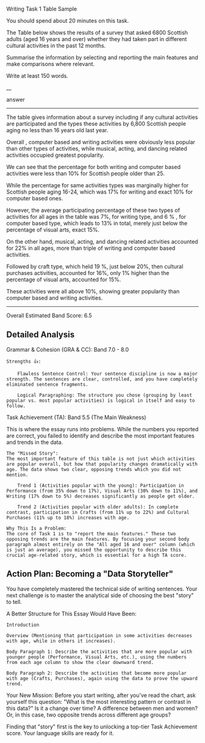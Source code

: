 Writing Task 1 Table Sample

You should spend about 20 minutes on this task.

The Table below shows the results of a survey that asked 6800 Scottish adults (aged 16 years and over) whether they had taken part in different cultural activities in the past 12 months.

Summarise the information by selecting and reporting the main features and make comparisons where relevant.

Write at least 150 words.


__

answer

___


The table gives information about a survey including if any cultural activities are participated  and the types these activities by 6,800 Scottish people aging no less than 16 years old last year.


Overall , computer based and writing activities were obviously less popular than other types of activities, while musical, acting, and dancing related activities occupied greatest popularity.


We can see that the percentage for both writing and computer based activities were less than 10% for Scottish people older than 25.

While the percentage for same activities types was marginally higher for  Scottish people aging 16-24, which was 17% for writing and exact 10% for computer based ones.

However, the average participating percentage of these two types of activities for all ages in the table was 7%, for writing type, and 6 % , for computer based type, which leads to 13% in total, merely just below the percentage of visual arts, exact 15%.


On the other hand, musical, acting, and dancing related activities accounted for 22% in all ages, more than triple of writing and computer based activities.

Followed by craft type, which held 19 %, just below 20%, then cultural purchases activities, accounted for 16%, only 1% higher than the percentage of visual arts, accounted for 15%.

These activities were all above 10%, showing greater popularity than computer based and writing activities. 
___
Overall Estimated Band Score: 6.5

## Detailed Analysis

Grammar & Cohesion (GRA & CC): Band 7.0 - 8.0

    Strengths 👍:

        Flawless Sentence Control: Your sentence discipline is now a major strength. The sentences are clear, controlled, and you have completely eliminated sentence fragments.

        Logical Paragraphing: The structure you chose (grouping by least popular vs. most popular activities) is logical in itself and easy to follow.

Task Achievement (TA): Band 5.5 (The Main Weakness)

This is where the essay runs into problems. While the numbers you reported are correct, you failed to identify and describe the most important features and trends in the data.

    The "Missed Story":
    The most important feature of this table is not just which activities are popular overall, but how that popularity changes dramatically with age. The data shows two clear, opposing trends which you did not mention.

        Trend 1 (Activities popular with the young): Participation in Performance (from 35% down to 17%), Visual Arts (30% down to 11%), and Writing (17% down to 5%) decreases significantly as people get older.

        Trend 2 (Activities popular with older adults): In complete contrast, participation in Crafts (from 11% up to 22%) and Cultural Purchases (11% up to 18%) increases with age.

    Why This Is a Problem:
    The core of Task 1 is to "report the main features." These two opposing trends are the main features. By focusing your second body paragraph almost entirely on the "All aged 16 and over" column (which is just an average), you missed the opportunity to describe this crucial age-related story, which is essential for a high TA score.

## Action Plan: Becoming a "Data Storyteller"

You have completely mastered the technical side of writing sentences. Your next challenge is to master the analytical side of choosing the best "story" to tell.

A Better Structure for This Essay Would Have Been:

    Introduction

    Overview (Mentioning that participation in some activities decreases with age, while in others it increases).

    Body Paragraph 1: Describe the activities that are more popular with younger people (Performance, Visual Arts, etc.), using the numbers from each age column to show the clear downward trend.

    Body Paragraph 2: Describe the activities that become more popular with age (Crafts, Purchases), again using the data to prove the upward trend.

Your New Mission:
Before you start writing, after you've read the chart, ask yourself this question: "What is the most interesting pattern or contrast in this data?" Is it a change over time? A difference between men and women? Or, in this case, two opposite trends across different age groups?

Finding that "story" first is the key to unlocking a top-tier Task Achievement score. Your language skills are ready for it.
